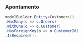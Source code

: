 ### Apontamento

~~~c#
modelBuilder.Entity<Customer>()
.HasMany(c => c.Orders)
.WithOne(o => o.Customer)
.HasForeignKey(o => o.CustomerId)
.IsRequired();
~~~
